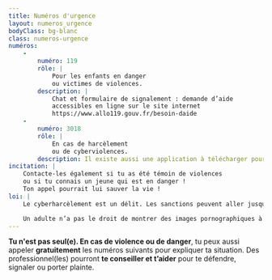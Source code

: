 ```yaml
---
title: Numéros d'urgence
layout: numeros_urgence
bodyClass: bg-blanc
class: numeros-urgence
numéros:
    -
        numéro: 119
        rôle: |
            Pour les enfants en danger  
            ou victimes de violences.
        description: |
            Chat et formulaire de signalement : demande d’aide  
            accessibles en ligne sur le site internet  
            https://www.allo119.gouv.fr/besoin-daide
    -
        numéro: 3018
        rôle: |
            En cas de harcèlement  
            ou de cyberviolences.
        description: Il existe aussi une application à télécharger pour stocker les preuves du harcèlement
incitation: |
    Contacte-les également si tu as été témoin de violences  
    ou si tu connais un jeune qui est en danger !  
    Ton appel pourrait lui sauver la vie !
loi: |
    Le cyberharcèlement est un délit. Les sanctions peuvent aller jusqu’à 3 ans de prison et 45 000 € d’amende si la victime a moins de 15 ans.

    Un adulte n’a pas le droit de montrer des images pornographiques à un mineur, de s’exhiber nu, de demander des photos intimes ou de lui faire des propositions sexuelles. Dans la vraie vie, sur Internet et dans les jeux vidéo, c’est interdit par la loi ! Les sanctions peuvent aller jusqu’à 10 ans de prison et 150 000 € d’amende.
---
```

**Tu n'est pas seul(e). En cas de violence ou de danger**, tu peux aussi appeler **gratuitement** les numéros suivants pour expliquer ta situation. Des professionnel(les) pourront **te conseiller et t’aider** pour te défendre, signaler ou porter plainte.